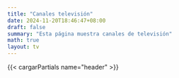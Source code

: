 ```yaml
---
title: "Canales televisión"
date: 2024-11-20T18:46:47+08:00
draft: false
summary: "Esta página muestra canales de televisión"
math: true
layout: tv
---
```


{{< cargarPartials name="header" >}}
